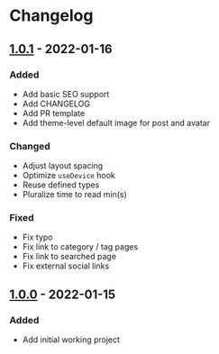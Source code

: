 # Changelog

## [1.0.1] - 2022-01-16

### Added

- Add basic SEO support
- Add CHANGELOG
- Add PR template
- Add theme-level default image for post and avatar

### Changed

- Adjust layout spacing
- Optimize `useDevice` hook
- Reuse defined types
- Pluralize time to read min(s)

### Fixed

- Fix typo
- Fix link to category / tag pages
- Fix link to searched page
- Fix external social links

## [1.0.0] - 2022-01-15

### Added

- Add initial working project

[unreleased]: https://github.com/olivierlacan/keep-a-changelog/compare/v1.0.0...HEAD
[1.0.1]: https://github.com/olivierlacan/keep-a-changelog/compare/v1.0.0...v1.0.1
[1.0.0]: https://github.com/shyamajp/gatsby-theme-paste/releases/tag/v1.0.0
